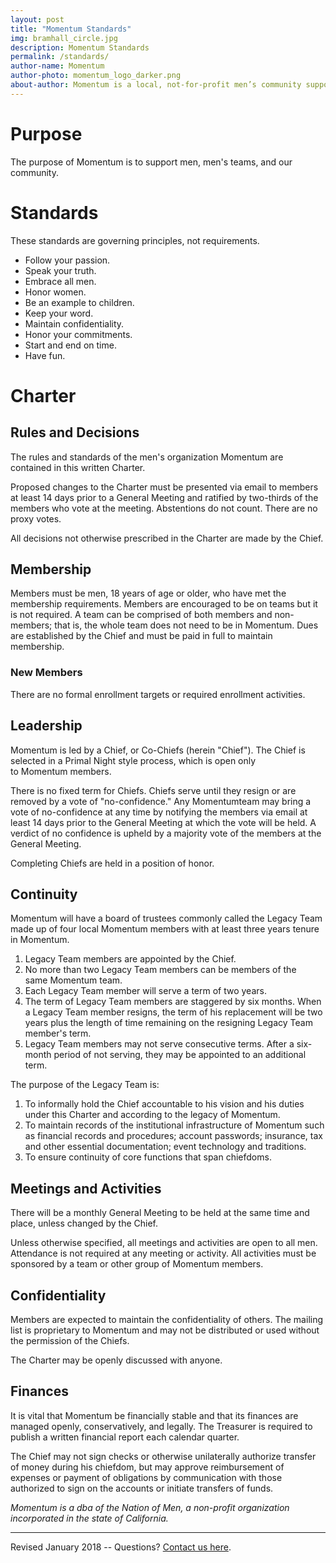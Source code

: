 ```yaml
---
layout: post
title: "Momentum Standards"
img: bramhall_circle.jpg
description: Momentum Standards
permalink: /standards/
author-name: Momentum
author-photo: momentum_logo_darker.png
about-author: Momentum is a local, not-for-profit men’s community supporting men and men’s teams.
---
```

Purpose 
========

The purpose of Momentum is to support men, men's teams, and our community.

Standards
=========

These standards are governing principles, not requirements.

-   Follow your passion.
-   Speak your truth.
-   Embrace all men.
-   Honor women.
-   Be an example to children.
-   Keep your word.
-   Maintain confidentiality.
-   Honor your commitments.
-   Start and end on time.
-   Have fun.

Charter
=======

Rules and Decisions
-------------------

The rules and standards of the men's organization Momentum are contained in this written Charter.

Proposed changes to the Charter must be presented via email to members at least 14 days prior to a General Meeting and ratified by two-thirds of the members who vote at the meeting. Abstentions do not count. There are no proxy votes.

All decisions not otherwise prescribed in the Charter are made by the Chief.

Membership
----------

Members must be men, 18 years of age or older, who have met the membership requirements. Members are encouraged to be on teams but it is not required. A team can be comprised of both members and non-members; that is, the whole team does not need to be in Momentum. Dues are established by the Chief and must be paid in full to maintain membership.

### New Members

There are no formal enrollment targets or required enrollment activities.

Leadership
----------

Momentum is led by a Chief, or Co-Chiefs (herein "Chief"). The Chief is selected in a Primal Night style process, which is open only to Momentum members.

There is no fixed term for Chiefs. Chiefs serve until they resign or are removed by a vote of "no-confidence." Any Momentumteam may bring a vote of no-confidence at any time by notifying the members via email at least 14 days prior to the General Meeting at which the vote will be held. A verdict of no confidence is upheld by a majority vote of the members at the General Meeting.

Completing Chiefs are held in a position of honor.

Continuity
----------

Momentum will have a board of trustees commonly called the Legacy Team made up of four local Momentum members with at least three years tenure in Momentum.
1.  Legacy Team members are appointed by the Chief.
2.  No more than two Legacy Team members can be members of the same Momentum team.
3.  Each Legacy Team member will serve a term of two years.
4.  The term of Legacy Team members are staggered by six months. When a Legacy Team member resigns, the term of his replacement will be two years plus the length of time remaining on the resigning Legacy Team member's term.
5.  Legacy Team members may not serve consecutive terms. After a six-month period of not serving, they may be appointed to an additional term.

The purpose of the Legacy Team is:
1.  To informally hold the Chief accountable to his vision and his duties under this Charter and according to the legacy of Momentum.
2.  To maintain records of the institutional infrastructure of Momentum such as financial records and procedures; account passwords; insurance, tax and other essential documentation; event technology and traditions.
3.  To ensure continuity of core functions that span chiefdoms.

Meetings and Activities
-----------------------

There will be a monthly General Meeting to be held at the same time and place, unless changed by the Chief.

Unless otherwise specified, all meetings and activities are open to all men. Attendance is not required at any meeting or activity. All activities must be sponsored by a team or other group of Momentum members.

Confidentiality
---------------

Members are expected to maintain the confidentiality of others. The mailing list is proprietary to Momentum and may not be distributed or used without the permission of the Chiefs.

The Charter may be openly discussed with anyone.

Finances
--------

It is vital that Momentum be financially stable and that its finances are managed openly, conservatively, and legally. The Treasurer is required to publish a written financial report each calendar quarter.

The Chief may not sign checks or otherwise unilaterally authorize transfer of money during his chiefdom, but may approve reimbursement of expenses or payment of obligations by communication with those authorized to sign on the accounts or initiate transfers of funds.

*Momentum is a dba of the Nation of Men, a non-profit organization incorporated in the state of California.*

--------------------------------------------------------------------------------------------------------------

Revised January 2018  -- Questions? [Contact us here]({{site.baseurl}}/contact/).

